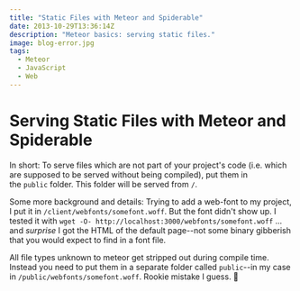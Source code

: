 ```yaml
---
title: "Static Files with Meteor and Spiderable"
date: 2013-10-29T13:36:14Z
description: "Meteor basics: serving static files."
image: blog-error.jpg
tags:
  - Meteor 
  - JavaScript
  - Web
---
```

# Serving Static Files with Meteor and Spiderable

In short: To serve files which are not part of your project's code (i.e. which are supposed to be served without being compiled), put them in the `public` folder. This folder will be served from `/`.

Some more background and details: Trying to add a web-font to my project, I put it in `/client/webfonts/somefont.woff`. But the font didn't show up. I tested it with `wget -O- http://localhost:3000/webfonts/somefont.woff` ... and *surprise* I got the HTML of the default page--not some binary gibberish that you would expect to find in a font file.

All file types unknown to meteor get stripped out during compile time. Instead you need to put them in a separate folder called `public`--in my case in `/public/webfonts/somefont.woff`. Rookie mistake I guess. 🙂